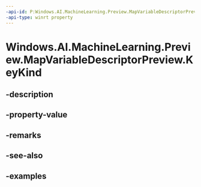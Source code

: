 ```yaml
---
-api-id: P:Windows.AI.MachineLearning.Preview.MapVariableDescriptorPreview.KeyKind
-api-type: winrt property
---
```


<!-- Property syntax.
public FeatureElementKindPreview KeyKind { get; }
-->

# Windows.AI.MachineLearning.Preview.MapVariableDescriptorPreview.KeyKind

## -description

## -property-value

## -remarks

## -see-also

## -examples

